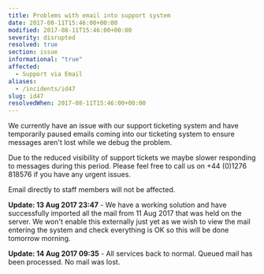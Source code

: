 ```yaml
---
title: Problems with email into support system
date: 2017-08-11T15:46:00+00:00
modified: 2017-08-11T15:46:00+00:00
severity: disrupted
resolved: true
section: issue
informational: "true"
affected:
  - Support via Email
aliases:
  - /incidents/id47
slug: id47
resolvedWhen: 2017-08-11T15:46:00+00:00
---
```


We currently have an issue with our support ticketing system and have temporarily paused emails coming into our ticketing system to ensure messages aren't lost while we debug the problem.

Due to the reduced visibility of support tickets we maybe slower responding to messages during this period. Please feel free to call us on +44 (0)1276 818576 if you have any urgent issues.

Email directly to staff members will not be affected.

**Update: 13 Aug 2017 23:47** -  We have a working solution and have successfully imported all the mail from 11 Aug 2017 that was held on the server.  We won't enable this externally just yet as we wish to view the mail entering the system and check everything is OK so this will be done tomorrow morning.

**Update: 14 Aug 2017 09:35** -  All services back to normal.  Queued mail has been processed.  No mail was lost.

